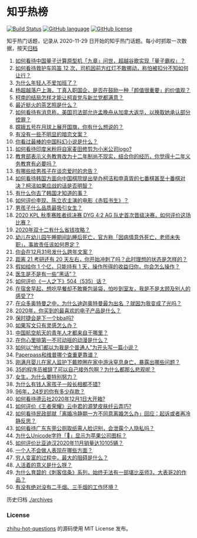 # 知乎热榜
[![Build Status](https://github.com/ToWeLong/zhihu-hot-questions/workflows/CI/badge.svg)](https://github.com/ToWeLong/zhihu-hot-questions/actions)
[![GitHub language](https://img.shields.io/badge/language-golang-orange.svg)](https://golang.org/)
[![GitHub license](https://img.shields.io/github/license/ToWeLong/zhihu-hot-questions)](https://github.com/ToWeLong/zhihu-hot-questions/blob/main/LICENSE)

知乎热门话题，记录从 2020-11-29 日开始的知乎热门话题。每小时抓取一次数据，按天[归档](./archives)

<!-- BEGIN -->

1. [如何看待中国量子计算原型机「九章」问世，超越谷歌实现「量子霸权」？](https://www.zhihu.com/question/433237716)
1. [如何看待救护车鸣笛 12 次，司机因前方红灯不敢挪动，称怕被扣分不知如何让行？](https://www.zhihu.com/question/433256801)
1. [为什么年轻人不爱加班了？](https://www.zhihu.com/question/418784883)
1. [杨超越落户上海，丁真入职国企，是否在鼓励一种「颜值很重要」的价值观？](https://www.zhihu.com/question/433252288)
1. [柯南的结局怎样才能让柯哀党与新兰党都满意？](https://www.zhihu.com/question/374075522)
1. [最近挺火的茶艺照是什么？](https://www.zhihu.com/question/405920242)
1. [如何看待有消息称，美国司法部允许孟晚舟从加拿大返华，以换取她承认部分控罪？](https://www.zhihu.com/question/433264027)
1. [嫦娥五号在月球上展开国旗，你有什么想说的？](https://www.zhihu.com/question/433319272)
1. [有没有一些不明显的暗恋文案？](https://www.zhihu.com/question/426250514)
1. [你看过最棒的中国科幻小说是什么？](https://www.zhihu.com/question/24482293)
1. [如何看待印度米粉将自家麦田修剪为小米公司logo?](https://www.zhihu.com/question/432969846)
1. [教育部表示义务教育改为十二年制尚不现实，结合你的经历，你觉得十二年义务教育有必要吗？](https://www.zhihu.com/question/433129731)
1. [有哪些给男孩子在谈恋爱时的忠告？](https://www.zhihu.com/question/277221676)
1. [如何看待韩国方面向中国棋院提出举办柯洁和申真胥的七番棋甚至十番棋对决？柯洁如果应战的话是否明智？](https://www.zhihu.com/question/433056729)
1. [有什么你去了韩国才知道的事？](https://www.zhihu.com/question/340882059)
1. [如何评价李现、陈立农主演的电影《赤狐书生》？](https://www.zhihu.com/question/433161214)
1. [男孩子什么品质最吸引女生？](https://www.zhihu.com/question/21217244)
1. [2020 KPL 秋季赛胜者组决赛 DYG 4:2 AG 队史首次晋级决赛，如何评价这场比赛？](https://www.zhihu.com/question/433359723)
1. [2020年双十二有什么省钱攻略？](https://www.zhihu.com/question/431519060)
1. [幼儿在幼儿园午睡期间趴睡后死亡，官方称「因病情意外死亡，老师未失职」，事故责任该如何界定？](https://www.zhihu.com/question/433258027)
1. [你会在12月31号发什么跨年文案？](https://www.zhihu.com/question/432834160)
1. [距离 21 考研还有 20 天左右，你开始冲刺了吗？此时理想的状态是怎样的？](https://www.zhihu.com/question/433267903)
1. [假如给你 1 个亿，只能持有 1 天，操作所得的收益归你，你会怎么操作？](https://www.zhihu.com/question/433016646)
1. [医生是不是有一些“黑话”？](https://www.zhihu.com/question/393090221)
1. [如何评价《一人之下》504（535）话？](https://www.zhihu.com/question/432508969)
1. [在宿舍早起，想吃早餐却不敢撕包装袋，怕吵到室友，我是不是太顾及别人的感受了?](https://www.zhihu.com/question/432345011)
1. [在众多奥特曼之中，为什么迪迦奥特曼最为出名 ？就因为我变成了光吗？](https://www.zhihu.com/question/432717748)
1. [2020年，你买到的最喜欢的电子产品是什么？](https://www.zhihu.com/question/433057263)
1. [保时捷会是下一个bba吗?](https://www.zhihu.com/question/431591883)
1. [如果写文只有灵感怎么办？](https://www.zhihu.com/question/425968085)
1. [中国航空航天的青年人才都来自于哪里？](https://www.zhihu.com/question/432980926)
1. [在你心里排第一不可动摇的动漫是什么？](https://www.zhihu.com/question/425737196)
1. [如何以“他们都以为我是个普通人”为开头写一篇小说？](https://www.zhihu.com/question/430801768)
1. [Paperpass和维普哪个查重更靠谱？](https://www.zhihu.com/question/28665531)
1. [刚满月婴儿在家人监护下戴脖圈在家中游泳窒息身亡，暴露出哪些问题？](https://www.zhihu.com/question/428581003)
1. [35的程序员被辞了可以自己接外包啊？为什么都那么悲观呢？](https://www.zhihu.com/question/423307803)
1. [女生，为什么要特别努力？](https://www.zhihu.com/question/62193685)
1. [为什么有钱人家孩子一般长相都不错?](https://www.zhihu.com/question/432161909)
1. [96年，24岁的你有多少存款？](https://www.zhihu.com/question/423515410)
1. [如何看待德云社2020年12月1日大开箱?](https://www.zhihu.com/question/433052079)
1. [如何评价《王者荣耀》云中君的源梦皮肤纤云弄巧?](https://www.zhihu.com/question/433009894)
1. [如何看待民政部就「离婚冷静期一方不同意离婚怎么办」回应：起诉或者再冷静反思？](https://www.zhihu.com/question/433284039)
1. [如何看待广东东莞公厕取纸需人脸识别，会泄露个人隐私吗？](https://www.zhihu.com/question/433264333)
1. [为什么Unicode字符「」显示为苹果公司图标？](https://www.zhihu.com/question/432116248)
1. [如何评价比亚迪汉2020年11月销量达10105辆？](https://www.zhihu.com/question/433194235)
1. [一个人不会做人表现在哪些方面？](https://www.zhihu.com/question/307393963)
1. [穷人变富的过程中，最大的阻碍是什么？](https://www.zhihu.com/question/429985000)
1. [人活着的意义是什么呀？](https://www.zhihu.com/question/429431634)
1. [为什么育碧的《刺客信条》系列，始终无法有一部堪比巫师3，大表哥2的作品？](https://www.zhihu.com/question/430997957)
1. [有没有绝对没有二手烟、三手烟的工作环境？](https://www.zhihu.com/question/433261022)

<!-- END -->

历史归档 [./archives](./archives)


### License
[zhihu-hot-questions](https://github.com/towelong/zhihu-hot-questions) 的源码使用 MIT License 发布。